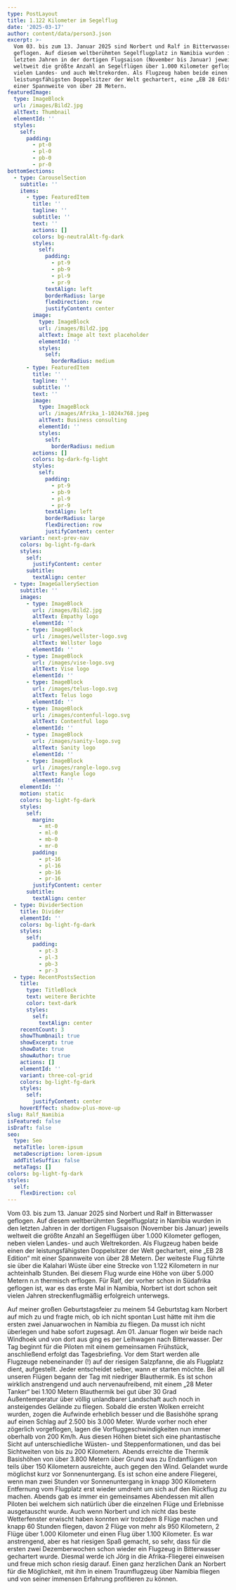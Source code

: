 ```yaml
---
type: PostLayout
title: 1.122 Kilometer im Segelflug
date: '2025-03-17'
author: content/data/person3.json
excerpt: >-
  Vom 03. bis zum 13. Januar 2025 sind Norbert und Ralf in Bitterwasser
  geflogen. Auf diesem weltberühmten Segelflugplatz in Namibia wurden in den
  letzten Jahren in der dortigen Flugsaison (November bis Januar) jeweils
  weltweit die größte Anzahl an Segelflügen über 1.000 Kilometer geflogen, neben
  vielen Landes- und auch Weltrekorden. Als Flugzeug haben beide einen der
  leistungsfähigsten Doppelsitzer der Welt gechartert, eine „EB 28 Edition“ mit
  einer Spannweite von über 28 Metern. 
featuredImage:
  type: ImageBlock
  url: /images/Bild2.jpg
  altText: Thumbnail
  elementId: ''
  styles:
    self:
      padding:
        - pt-0
        - pl-0
        - pb-0
        - pr-0
bottomSections:
  - type: CarouselSection
    subtitle: ''
    items:
      - type: FeaturedItem
        title: ''
        tagline: ''
        subtitle: ''
        text: ''
        actions: []
        colors: bg-neutralAlt-fg-dark
        styles:
          self:
            padding:
              - pt-9
              - pb-9
              - pl-9
              - pr-9
            textAlign: left
            borderRadius: large
            flexDirection: row
            justifyContent: center
        image:
          type: ImageBlock
          url: /images/Bild2.jpg
          altText: Image alt text placeholder
          elementId: ''
          styles:
            self:
              borderRadius: medium
      - type: FeaturedItem
        title: ''
        tagline: ''
        subtitle: ''
        text: ''
        image:
          type: ImageBlock
          url: /images/Afrika_1-1024x768.jpeg
          altText: Business consulting
          elementId: ''
          styles:
            self:
              borderRadius: medium
        actions: []
        colors: bg-dark-fg-light
        styles:
          self:
            padding:
              - pt-9
              - pb-9
              - pl-9
              - pr-9
            textAlign: left
            borderRadius: large
            flexDirection: row
            justifyContent: center
    variant: next-prev-nav
    colors: bg-light-fg-dark
    styles:
      self:
        justifyContent: center
      subtitle:
        textAlign: center
  - type: ImageGallerySection
    subtitle: ''
    images:
      - type: ImageBlock
        url: /images/Bild2.jpg
        altText: Empathy logo
        elementId: ''
      - type: ImageBlock
        url: /images/wellster-logo.svg
        altText: Wellster logo
        elementId: ''
      - type: ImageBlock
        url: /images/vise-logo.svg
        altText: Vise logo
        elementId: ''
      - type: ImageBlock
        url: /images/telus-logo.svg
        altText: Telus logo
        elementId: ''
      - type: ImageBlock
        url: /images/contenful-logo.svg
        altText: Contentful logo
        elementId: ''
      - type: ImageBlock
        url: /images/sanity-logo.svg
        altText: Sanity logo
        elementId: ''
      - type: ImageBlock
        url: /images/rangle-logo.svg
        altText: Rangle logo
        elementId: ''
    elementId: ''
    motion: static
    colors: bg-light-fg-dark
    styles:
      self:
        margin:
          - mt-0
          - ml-0
          - mb-0
          - mr-0
        padding:
          - pt-16
          - pl-16
          - pb-16
          - pr-16
        justifyContent: center
      subtitle:
        textAlign: center
  - type: DividerSection
    title: Divider
    elementId: ''
    colors: bg-light-fg-dark
    styles:
      self:
        padding:
          - pt-3
          - pl-3
          - pb-3
          - pr-3
  - type: RecentPostsSection
    title:
      type: TitleBlock
      text: weitere Berichte
      color: text-dark
      styles:
        self:
          textAlign: center
    recentCount: 3
    showThumbnail: true
    showExcerpt: true
    showDate: true
    showAuthor: true
    actions: []
    elementId: ''
    variant: three-col-grid
    colors: bg-light-fg-dark
    styles:
      self:
        justifyContent: center
    hoverEffect: shadow-plus-move-up
slug: Ralf_Namibia
isFeatured: false
isDraft: false
seo:
  type: Seo
  metaTitle: lorem-ipsum
  metaDescription: lorem-ipsum
  addTitleSuffix: false
  metaTags: []
colors: bg-light-fg-dark
styles:
  self:
    flexDirection: col
---
```

Vom 03. bis zum 13. Januar 2025 sind Norbert und Ralf in Bitterwasser geflogen. Auf diesem weltberühmten Segelflugplatz in Namibia wurden in den letzten Jahren in der dortigen Flugsaison (November bis Januar) jeweils weltweit die größte Anzahl an Segelflügen über 1.000 Kilometer geflogen, neben vielen Landes- und auch Weltrekorden. Als Flugzeug haben beide einen der leistungsfähigsten Doppelsitzer der Welt gechartert, eine „EB 28 Edition“ mit einer Spannweite von über 28 Metern. Der weiteste Flug führte sie über die Kalahari Wüste über eine Strecke von 1.122 Kilometern in nur achteinhalb Stunden. Bei diesem Flug wurde eine Höhe von über 5.000 Metern n.n thermisch erflogen. Für Ralf, der vorher schon in Südafrika geflogen ist, war es das erste Mal in Namibia, Norbert ist dort schon seit vielen Jahren streckenflugmäßig erfolgreich unterwegs.

Auf meiner großen Geburtstagsfeier zu meinem 54 Geburtstag kam Norbert auf mich zu und fragte mich, ob ich nicht spontan Lust hätte mit ihm die ersten zwei Januarwochen in Namibia zu fliegen. Da musst ich nicht überlegen und habe sofort zugesagt. Am 01. Januar flogen wir beide nach Windhoek und von dort aus ging es per Leihwagen nach Bitterwasser. Der Tag beginnt für die Piloten mit einem gemeinsamen Frühstück, anschließend erfolgt das Tagesbriefing. Vor dem Start werden alle Flugzeuge nebeneinander (!) auf der riesigen Salzpfanne, die als Flugplatz dient, aufgestellt. Jeder entscheidet selber, wann er starten möchte. Bei all unseren Flügen begann der Tag mit niedriger Blauthermik. Es ist schon wirklich anstrengend und auch nervenaufreibend, mit einem „28 Meter Tanker“ bei 1.100 Metern Blauthermik bei gut über 30 Grad Außentemperatur über völlig unlandbarer Landschaft auch noch in ansteigendes Gelände zu fliegen. Sobald die ersten Wolken erreicht wurden, zogen die Aufwinde erheblich besser und die Basishöhe sprang auf einen Schlag auf 2.500 bis 3.000 Meter. Wurde vorher noch eher zögerlich vorgeflogen, lagen die Vorfluggeschwindigkeiten nun immer oberhalb von 200 Km/h. Aus diesen Höhen bietet sich eine phantastische Sicht auf unterschiedliche Wüsten- und Steppenformationen, und das bei Sichtweiten von bis zu 200 Kilometern. Abends erreichte die Thermik Basishöhen von über 3.800 Metern über Grund was zu Endanflügen von teils über 150 Kilometern ausreichte, auch gegen den Wind. Gelandet wurde möglichst kurz vor Sonnenuntergang. Es ist schon eine andere Fliegerei, wenn man zwei Stunden vor Sonnenuntergang in knapp 300 Kilometern Entfernung vom Flugplatz erst wieder umdreht um sich auf den Rückflug zu machen. Abends gab es immer ein gemeinsames Abendessen mit allen Piloten bei welchem sich natürlich über die einzelnen Flüge und Erlebnisse ausgetauscht wurde. Auch wenn Norbert und ich nicht das beste Wetterfenster erwischt haben konnten wir trotzdem 8 Flüge machen und knapp 60 Stunden fliegen, davon 2 Flüge von mehr als 950 Kilometern, 2 Flüge über 1.000 Kilometer und einen Flug über 1.100 Kilometer. Es war anstrengend, aber es hat riesigen Spaß gemacht, so sehr, dass für die ersten zwei Dezemberwochen schon wieder ein Flugzeug in Bitterwasser gechartert wurde. Diesmal werde ich Jörg in die Afrika-Fliegerei einweisen und freue mich schon riesig darauf. Einen ganz herzlichen Dank an Norbert für die Möglichkeit, mit ihm in einem Traumflugzeug über Namibia fliegen und von seiner immensen Erfahrung profitieren zu können.



